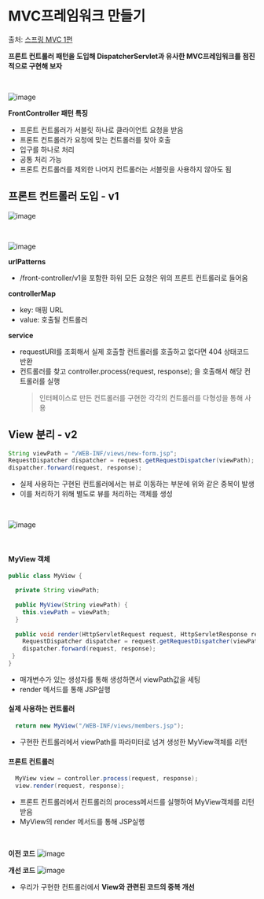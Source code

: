 # MVC프레임워크 만들기

출처: [스프링 MVC 1편](https://www.inflearn.com/course/%EC%8A%A4%ED%94%84%EB%A7%81-mvc-1/dashboard)

**프론트 컨트롤러 패턴을 도입해 DispatcherServlet과 유사한 MVC프레임워크를 점진적으로 구현해 보자**

<br>

![image](https://user-images.githubusercontent.com/83762364/188283555-3675e4bb-42d8-4b66-9850-24737f4c40b1.png)

**FrontController 패턴 특징**
* 프론트 컨트롤러가 서블릿 하나로 클라이언트 요청을 받음
* 프론트 컨트롤러가 요청에 맞는 컨트롤러를 찾아 호출
* 입구를 하나로 처리
* 공통 처리 가능
* 프론트 컨트롤러를 제외한 나머지 컨트롤러는 서블릿을 사용하지 않아도 됨

## 프론트 컨트롤러 도입 - v1

![image](https://user-images.githubusercontent.com/83762364/188283668-16aab55f-1b3b-4860-bb95-2a625e8d3fd3.png)

<br>

![image](https://user-images.githubusercontent.com/83762364/188284111-e154d363-fc16-462f-8239-b90f623a3a19.png)

**urlPatterns**
* /front-controller/v1을 포함한 하위 모든 요청은 위의 프론트 컨트롤러로 들어옴

**controllerMap**
* key: 매핑 URL
* value: 호출될 컨트롤러

**service**
* requestURI를 조회해서 실제 호출할 컨트롤러를 호출하고 없다면 404 상태코드 반환
* 컨트롤러를 찾고 controller.process(request, response); 을 호출해서 해당 컨트롤러를 실행
  > 인터페이스로 만든 컨트롤러를 구현한 각각의 컨트롤러를 다형성을 통해 사용

## View 분리 - v2



```java
String viewPath = "/WEB-INF/views/new-form.jsp";
RequestDispatcher dispatcher = request.getRequestDispatcher(viewPath);
dispatcher.forward(request, response);
```

* 실제 사용하는 구현된 컨트롤러에서는 뷰로 이동하는 부분에 위와 같은 중복이 발생
* 이를 처리하기 위해 별도로 뷰를 처리하는 객체를 생성

<br>

![image](https://user-images.githubusercontent.com/83762364/188284462-fcd8dab1-9197-4b35-8638-5f153014cc53.png)

<br>

#### MyView 객체

```java
public class MyView {

  private String viewPath;
  
  public MyView(String viewPath) {
    this.viewPath = viewPath;
  }
  
  public void render(HttpServletRequest request, HttpServletResponse response) throws ServletException, IOException {
    RequestDispatcher dispatcher = request.getRequestDispatcher(viewPath);
    dispatcher.forward(request, response);
 }
}
```

* 매개변수가 있는 생성자를 통해 생성하면서 viewPath값을 세팅
* render 메서드를 통해 JSP실행

#### 실제 사용하는 컨트롤러

```java
  return new MyView("/WEB-INF/views/members.jsp");
```

* 구현한 컨트롤러에서 viewPath를 파라미터로 넘겨 생성한 MyView객체를 리턴

#### 프론트 컨트롤러


```java
  MyView view = controller.process(request, response);
  view.render(request, response);
```

* 프론트 컨트롤러에서 컨트롤러의 process메서드를 실행하여 MyView객체를 리턴받음
* MyView의 render 메서드를 통해 JSP실행

<br>

**이전 코드**
![image](https://user-images.githubusercontent.com/83762364/188285038-d8db92fe-f6fb-4d34-8ece-5e63b50b0694.png)


**개선 코드**
![image](https://user-images.githubusercontent.com/83762364/188285098-f3773cf1-fa3e-4f21-a85a-9b14ed71054c.png)

* 우리가 구현한 컨트롤러에서 **View와 관련된 코드의 중복 개선**


















